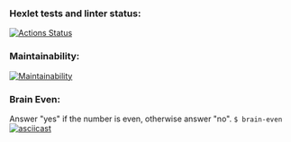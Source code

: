 ### Hexlet tests and linter status:
[![Actions Status](https://github.com/vyacheslav-pv/frontend-project-44/workflows/hexlet-check/badge.svg)](https://github.com/vyacheslav-pv/frontend-project-44/actions)
### Maintainability:
[![Maintainability](https://api.codeclimate.com/v1/badges/c5511c04738a5f754f5b/maintainability)](https://codeclimate.com/github/vyacheslav-pv/frontend-project-44/maintainability)
### Brain Even:
Answer "yes" if the number is even, otherwise answer "no".
`$ brain-even`
[![asciicast](https://asciinema.org/a/e51FEvEggfeFv63KlfwSxb456.svg)](https://asciinema.org/a/e51FEvEggfeFv63KlfwSxb456)